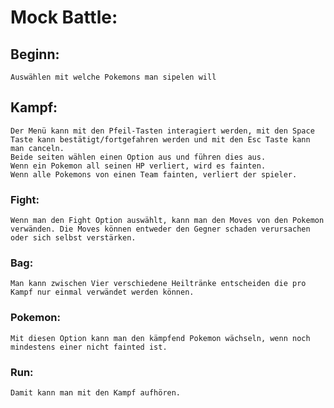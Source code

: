 # Mock Battle:
## Beginn:
    Auswählen mit welche Pokemons man sipelen will
## Kampf:
    Der Menü kann mit den Pfeil-Tasten interagiert werden, mit den Space Taste kann bestätigt/fortgefahren werden und mit den Esc Taste kann man canceln.  
    Beide seiten wählen einen Option aus und führen dies aus.
    Wenn ein Pokemon all seinen HP verliert, wird es fainten.
    Wenn alle Pokemons von einen Team fainten, verliert der spieler.

### Fight:
    Wenn man den Fight Option auswählt, kann man den Moves von den Pokemon verwänden. Die Moves können entweder den Gegner schaden verursachen oder sich selbst verstärken.
### Bag:
    Man kann zwischen Vier verschiedene Heiltränke entscheiden die pro Kampf nur einmal verwändet werden können.
### Pokemon:
    Mit diesen Option kann man den kämpfend Pokemon wächseln, wenn noch mindestens einer nicht fainted ist.
### Run:
    Damit kann man mit den Kampf aufhören.

